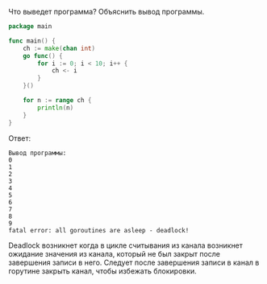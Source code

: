 Что выведет программа? Объяснить вывод программы.

```go
package main

func main() {
	ch := make(chan int)
	go func() {
		for i := 0; i < 10; i++ {
			ch <- i
		}
	}()

	for n := range ch {
		println(n)
	}
}
```

Ответ:
```
Вывод программы:
0
1
2
3
4
5
6
7
8
9
fatal error: all goroutines are asleep - deadlock!
```
Deadlock возникнет когда в цикле считывания из канала возникнет ожидание значения из канала, который не был закрыт после завершения записи в него.
Следует после завершения записи в канал в горутине закрыть канал, чтобы избежать блокировки.